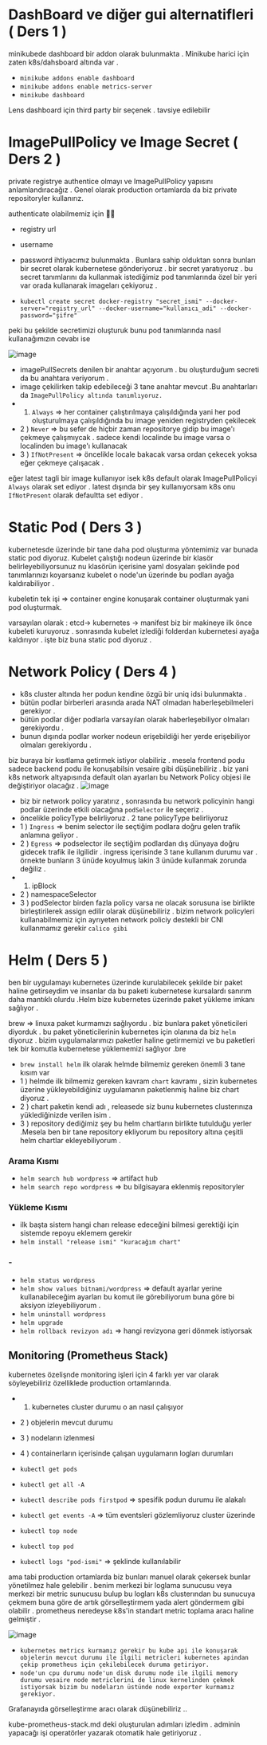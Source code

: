 # DashBoard ve diğer gui alternatifleri ( Ders 1 )
minikubede dashboard bir addon olarak bulunmakta . Minikube harici için zaten k8s/dahsboard altında var .
- `minikube addons enable dashboard`
- `minikube addons enable metrics-server`
- `minikube dashboard`

Lens dashboard için third party bir seçenek . tavsiye edilebilir 

# ImagePullPolicy ve Image Secret ( Ders 2 )
private registrye authentice olmayı ve ImagePullPolicy yapısını anlamlandıracağız . Genel olarak production ortamlarda da biz private repositoryler kullanırız. 

authenticate olabilmemiz için 👍🏻
- registry url
- username
- password ihtiyacımız bulunmakta . Bunlara sahip olduktan sonra bunları bir secret olarak kubernetese gönderiyoruz . bir secret yaratıyoruz . bu secret tanımlarını da kullanmak istediğimiz pod tanımlarında özel bir yeri var orada kullanarak imageları çekiyoruz . 

- `kubectl create secret docker-registry "secret_ismi" --docker-server="registry_url" --docker-username="kullanıcı_adi" --docker-password="şifre"`

peki bu şekilde secretimizi oluşturuk bunu pod tanımlarında nasıl kullanağımızın cevabı ise 


![image](https://user-images.githubusercontent.com/74687192/160274742-cd572af5-6cf2-4716-9657-1bf5173945bf.png)

- imagePullSecrets denilen bir anahtar açıyorum . bu oluşturduğum secreti da bu anahtara veriyorum .  
- image çekilirken takip edebileceği 3 tane anahtar mevcut .Bu anahtarları da `ImagePullPolicy altında tanımlıyoruz.`
- 1) `Always` => her container çalıştırılmaya çalışıldığında yani her pod oluşturulmaya çalışıldığında bu image yeniden registryden çekilecek 
- 2 ) `Never` => bu sefer de hiçbir zaman repositorye gidip bu image'ı çekmeye çalışmıycak . sadece kendi localinde bu image varsa o localinden bu image'ı kullanacak 
- 3 ) `IfNotPresent` => öncelikle locale bakacak varsa ordan çekecek yoksa eğer çekmeye çalışacak .

eğer latest tagli bir image kullanıyor isek k8s default olarak ImagePullPolicyi `Always` olarak set ediyor . latest dışında bir şey kullanıyorsam k8s onu `IfNotPresent` olarak defaultta set ediyor .

# Static Pod ( Ders 3 )
kubernetesde üzerinde bir tane daha pod oluşturma yöntemimiz var bunada static pod diyoruz. Kubelet çalıştığı nodeun üzerinde bir klasör belirleyebiliyorsunuz nu klasörün içerisine yaml dosyaları şeklinde pod tanımlarınızı koyarsanız kubelet o node'un üzerinde bu podları ayağa kaldırabiliyor .

kubeletin tek işi => container engine konuşarak container oluşturmak yani pod oluşturmak.

varsayılan olarak :
etcd-> kubernetes -> manifest 
biz bir makineye ilk önce kubeleti kuruyoruz . sonrasında kubelet izlediği folderdan kubernetesi ayağa kaldırıyor . işte biz buna static pod diyoruz .

# Network Policy ( Ders 4 )

-  k8s cluster altında her podun kendine özgü bir uniq idsi bulunmakta .
- bütün podlar birberleri arasında arada NAT olmadan haberleşebilmeleri gerekiyor . 
- bütün podlar diğer podlarla varsayılan olarak haberleşebiliyor olmaları gerekiyordu . 
- bunun dışında podlar worker nodeun erişebildiği her yerde erişebiliyor olmaları gerekiyordu .

biz buraya bir kısıtlama getirmek istiyor olabiliriz . mesela frontend podu sadece backend podu ile konuşabilsin vesaire gibi düşünebiliriz . biz yani k8s network altyapısında default olan ayarları bu Network Policy objesi ile değiştiriyor olacağız .
![image](https://user-images.githubusercontent.com/74687192/160276688-44c239ff-5fd7-4914-8e90-123ecc8fa829.png)

- biz bir network policy yaratırız , sonrasında bu network policyinin hangi podlar üzerinde etkili olacağına `podSelector`
ile seçeriz .
- öncelikle policyType belirliyoruz . 2 tane policyType belirliyoruz 
- 1 ) `Ingress` => benim selector ile seçtiğim podlara doğru gelen trafik anlamına geliyor .
- 2 ) `Egress` => podselector ile seçtiğim podlardan dış dünyaya doğru gidecek trafik ile ilgilidir .
ingress içerisinde 3 tane kullanım durumu var . örnekte bunların 3 ünüde koyulmuş lakin 3 ünüde kullanmak zorunda değiliz .
- 1) ipBlock  
- 2 ) namespaceSelector
- 3 ) podSelector
birden fazla policy varsa ne olacak sorusuna ise birlikte birleştirilerek assign edilir olarak düşünebiliriz .
bizim network policyleri kullanabilmemiz için ayrıyeten network policiy destekli bir CNI kullanmamız gerekir `calico gibi`

# Helm ( Ders 5 )

ben bir uygulamayı kubernetes üzerinde kurulabilecek şekilde bir paket haline getirseydim ve insanlar da bu paketi kubernetese kursalardı sanırım daha mantıklı olurdu .Helm bize kubernetes üzerinde paket yükleme imkanı sağlıyor .

brew => linuxa paket kurmamızı sağlıyordu . biz bunlara paket yöneticileri diyorduk . bu paket yöneticilerinin kubernetes için olanına da biz `helm` diyoruz . bizim uygulamalarımızı paketler haline getirmemizi ve bu paketleri tek bir komutla kubernetese yüklememizi sağlıyor .bre

- `brew install helm`
 ilk olarak helmde bilmemiz gereken önemli 3 tane kısım var 
- 1 ) helmde ilk bilmemiz gereken kavram `chart` kavramı , sizin kubernetes üzerine yükleyebildiğiniz uygulamanın paketlenmiş haline biz chart diyoruz . 
- 2 ) chart paketin kendi adı , releasede siz bunu kubernetes clusterınıza yüklediğinizde verilen isim .
- 3 ) repository dediğimiz şey bu helm chartların birlikte tutulduğu yerler .Mesela ben bir tane repository ekliyorum bu repository altına çeşitli helm chartlar ekleyebiliyorum . 

### Arama Kısmı 
- `helm search hub wordpress` => artifact hub
- `helm search repo wordpress` => bu bilgisayara eklenmiş repositoryler 
### Yükleme Kısmı
- ilk başta sistem hangi charı release edeceğini bilmesi gerektiği için sistemde repoyu eklemem gerekir 
- `helm install "release ismi" "kuracağım chart"`
### -
- `helm status wordpress`
- `helm show values bitnami/wordpress` => default ayarlar yerine kullanabileceğim ayarları bu komut ile görebiliyorum buna göre bi aksiyon izleyebiliyorum .
- `helm uninstall wordpress`
- `helm upgrade`
- `helm rollback revizyon adı` => hangi revizyona geri dönmek istiyorsak

## Monitoring (Prometheus Stack)

kubernetes özelişnde monitoring işleri için 4 farklı yer var olarak söyleyebiliriz özelliklede production ortamlarında.
- 1) kubernetes cluster durumu o an nasıl çalışıyor
- 2 ) objelerin mevcut durumu
- 3 ) nodeların izlenmesi
- 4 ) containerların içerisinde çalışan uygulamarın logları durumları

- `kubectl get pods`
- `kubectl get all -A`
- `kubectl describe pods firstpod` => spesifik podun durumu ile alakalı
-  `kubectl get events -A` => tüm eventsleri gözlemliyoruz cluster üzerinde
- `kubectl top node`
- `kubectl top pod`
- `kubectl logs "pod-ismi"` => şeklinde kullanılabilir 

ama tabi production ortamlarda biz bunları manuel olarak çekersek bunlar yönetilmez hale gelebilir . benim merkezi bir loglama sunucusu veya merkezi bir metric sunucusu bulup bu logları k8s clusterından bu sunucuya çekmem buna göre de artık görselleştirmem yada alert göndermem gibi olabilir . prometheus neredeyse k8s'in standart metric toplama aracı haline gelmiştir .

![image](https://user-images.githubusercontent.com/74687192/160699603-f36e4b64-e0e1-4a2f-b43c-9802148a07fb.png)

- `kubernetes metrics kurmamız gerekir bu kube api ile konuşarak objelerin mevcut durumu ile ilgili metricleri kubernetes apindan çekip prometheus için çekilebilecek duruma getiriyor.`
- `node'un cpu durumu node'un disk durumu node ile ilgili memory durumu vesaire node metriclerini de linux kernelinden çekmek istiyorsak bizim bu nodeların üstünde node exporter kurmamız gerekiyor.`

Grafanayıda görselleştirme aracı olarak düşünebiliriz ..

kube-prometheus-stack.md deki oluşturulan adımları izledim .
adminin yapacağı işi operatörler yazarak otomatik hale getiriyoruz .
